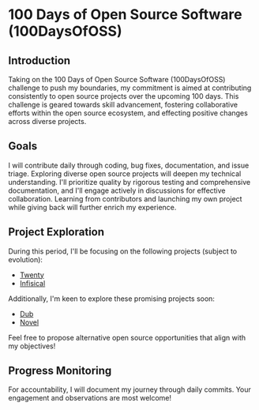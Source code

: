 # 100 Days of Open Source Software (100DaysOfOSS)

## Introduction

Taking on the 100 Days of Open Source Software (100DaysOfOSS) challenge to push my boundaries, my commitment is aimed at contributing consistently to open source projects over the upcoming 100 days. This challenge is geared towards skill advancement, fostering collaborative efforts within the open source ecosystem, and effecting positive changes across diverse projects.

## Goals

I will contribute daily through coding, bug fixes, documentation, and issue triage. Exploring diverse open source projects will deepen my technical understanding. I'll prioritize quality by rigorous testing and comprehensive documentation, and I'll engage actively in discussions for effective collaboration. Learning from contributors and launching my own project while giving back will further enrich my experience.


## Project Exploration

During this period, I'll be focusing on the following projects (subject to evolution):
- [Twenty](https://github.com/kelvinyelyen/twenty)
- [Infisical](https://github.com/Infisical/infisical)

Additionally, I'm keen to explore these promising projects soon:
- [Dub](https://github.com/steven-tey/dub)
- [Novel](https://github.com/steven-tey/novel)


Feel free to propose alternative open source opportunities that align with my objectives!

## Progress Monitoring

For accountability, I will document my journey through daily commits. Your engagement and observations are most welcome!
